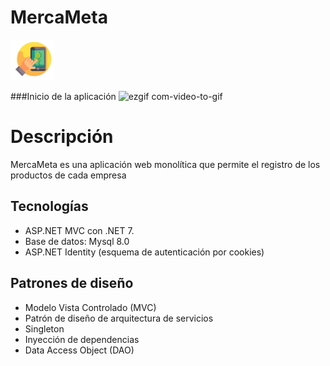 # MercaMeta 
![MercaMeta](https://raw.githubusercontent.com/Johan10Robayo/MercaMeta-E-commerce/master/MercaMetaApp/wwwroot/img/LogoMercaMeta2.png)

###Inicio de la aplicación
![ezgif com-video-to-gif](https://github.com/Johan10Robayo/MercaMeta-E-commerce/assets/88938487/e6b6704d-7710-4d7a-8c7c-5bac6ee73a0c)


# Descripción
MercaMeta es una aplicación web monolítica que permite el registro de los productos de cada empresa


## Tecnologías
* ASP.NET MVC con .NET 7.
* Base de datos: Mysql 8.0
* ASP.NET Identity (esquema de autenticación por cookies)

## Patrones de diseño
* Modelo Vista Controlado (MVC)
* Patrón de diseño de arquitectura de servicios
* Singleton
* Inyección de dependencias
* Data Access Object (DAO)
  

